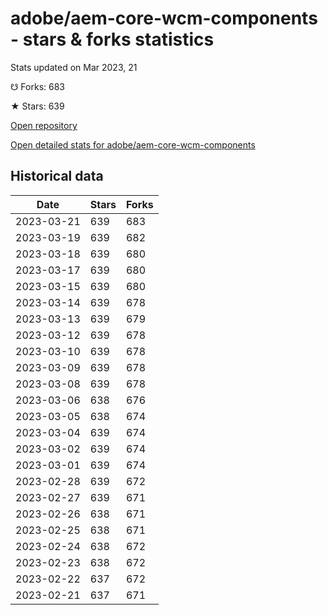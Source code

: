 # adobe/aem-core-wcm-components - stars & forks statistics

Stats updated on Mar 2023, 21

☋ Forks: 683

★ Stars: 639

[Open repository](https://github.com/adobe/aem-core-wcm-components)

[Open detailed stats for adobe/aem-core-wcm-components](https://reviewgithub.com/rep/adobe/aem-core-wcm-components)

## Historical data
| Date | Stars | Forks |
|------|-------|-------|
| 2023-03-21 | 639 | 683 | 
| 2023-03-19 | 639 | 682 | 
| 2023-03-18 | 639 | 680 | 
| 2023-03-17 | 639 | 680 | 
| 2023-03-15 | 639 | 680 | 
| 2023-03-14 | 639 | 678 | 
| 2023-03-13 | 639 | 679 | 
| 2023-03-12 | 639 | 678 | 
| 2023-03-10 | 639 | 678 | 
| 2023-03-09 | 639 | 678 | 
| 2023-03-08 | 639 | 678 | 
| 2023-03-06 | 638 | 676 | 
| 2023-03-05 | 638 | 674 | 
| 2023-03-04 | 639 | 674 | 
| 2023-03-02 | 639 | 674 | 
| 2023-03-01 | 639 | 674 | 
| 2023-02-28 | 639 | 672 | 
| 2023-02-27 | 639 | 671 | 
| 2023-02-26 | 638 | 671 | 
| 2023-02-25 | 638 | 671 | 
| 2023-02-24 | 638 | 672 | 
| 2023-02-23 | 638 | 672 | 
| 2023-02-22 | 637 | 672 | 
| 2023-02-21 | 637 | 671 | 

